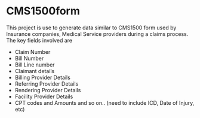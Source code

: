 # CMS1500form
This project is use to generate data similar to CMS1500 form used by Insurance companies, Medical Service providers during a claims process. The key fields involved are 
* Claim Number
* Bill Number
* Bill Line number
* Claimant details
* Billing Provider Details
* Referring Provider Details
* Rendering Provider Details
* Facility Provider Details
* CPT codes and Amounts
and so on.. (need to include ICD, Date of Injury, etc)
